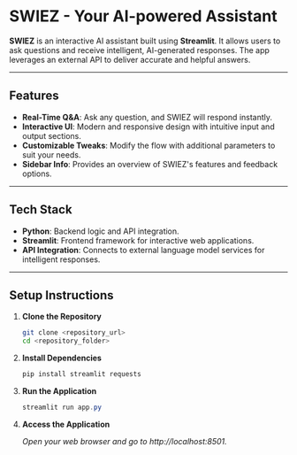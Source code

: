 # SWIEZ - Your AI-powered Assistant

**SWIEZ** is an interactive AI assistant built using **Streamlit**. It allows users to ask questions and receive intelligent, AI-generated responses. The app leverages an external API to deliver accurate and helpful answers.

---

## Features

- **Real-Time Q&A**: Ask any question, and SWIEZ will respond instantly.
- **Interactive UI**: Modern and responsive design with intuitive input and output sections.
- **Customizable Tweaks**: Modify the flow with additional parameters to suit your needs.
- **Sidebar Info**: Provides an overview of SWIEZ's features and feedback options.

---

## Tech Stack

- **Python**: Backend logic and API integration.
- **Streamlit**: Frontend framework for interactive web applications.
- **API Integration**: Connects to external language model services for intelligent responses.

---

## Setup Instructions

1. **Clone the Repository**
   ```bash
   git clone <repository_url>
   cd <repository_folder>
2. **Install Dependencies**
   ```powershell
   pip install streamlit requests
   ```
3. **Run the Application**
   ```powershell
   streamlit run app.py
   ```

4. **Access the Application**

    *Open your web browser and go to http://localhost:8501.*
